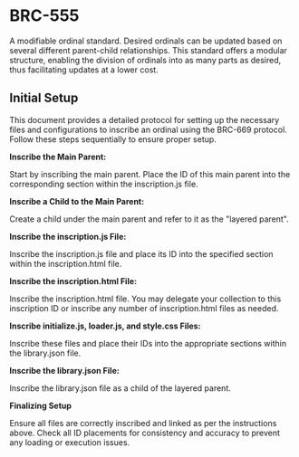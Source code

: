# BRC-555
A modifiable ordinal standard. Desired ordinals can be updated based on several different parent-child relationships. This standard offers a modular structure, enabling the division of ordinals into as many parts as desired, thus facilitating updates at a lower cost.

## Initial Setup

This document provides a detailed protocol for setting up the necessary files and configurations to inscribe an ordinal using the BRC-669 protocol. Follow these steps sequentially to ensure proper setup.


**Inscribe the Main Parent:**

Start by inscribing the main parent. Place the ID of this main parent into the corresponding section within the inscription.js file.


**Inscribe a Child to the Main Parent:**

Create a child under the main parent and refer to it as the "layered parent".


**Inscribe the inscription.js File:**

Inscribe the inscription.js file and place its ID into the specified section within the inscription.html file.


**Inscribe the inscription.html File:**

Inscribe the inscription.html file. You may delegate your collection to this inscription ID or inscribe any number of inscription.html files as needed.


**Inscribe initialize.js, loader.js, and style.css Files:**

Inscribe these files and place their IDs into the appropriate sections within the library.json file.


**Inscribe the library.json File:**

Inscribe the library.json file as a child of the layered parent.


**Finalizing Setup**

Ensure all files are correctly inscribed and linked as per the instructions above. Check all ID placements for consistency and accuracy to prevent any loading or execution issues.
